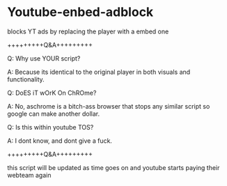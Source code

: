 # Youtube-enbed-adblock
blocks YT ads by replacing the player with a embed one

+++++++++Q&A+++++++++

Q: Why use YOUR script?

A: Because its identical to the original player in both visuals and functionality.

Q: DoES iT wOrK On ChROme?

A: No, aschrome is a bitch-ass browser that stops any similar script so google can make another dollar.

Q: Is this within youtube TOS?

A: I dont know, and dont give a fuck.

+++++++++Q&A+++++++++

this script will be updated as time goes on and youtube starts paying their webteam again

